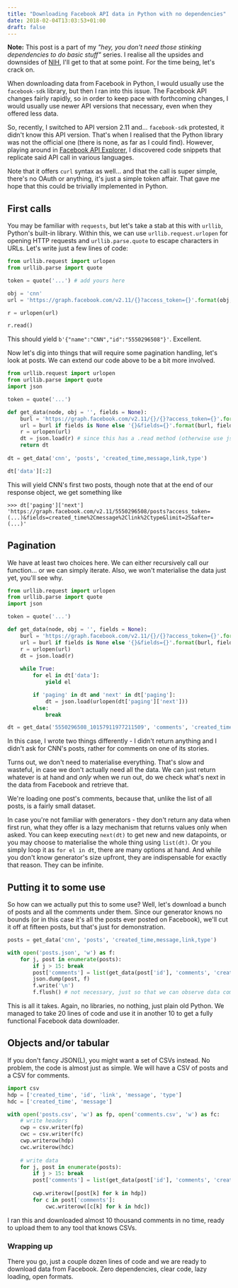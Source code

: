 ```yaml
---
title: "Downloading Facebook API data in Python with no dependencies"
date: 2018-02-04T13:03:53+01:00
draft: false
---
```


**Note:** This post is a part of my *"hey, you don't need those stinking dependencies to do basic stuff"* series. I realise all the upsides and downsides of [NIH](https://en.wikipedia.org/wiki/Not_invented_here), I'll get to that at some point. For the time being, let's crack on.

When downloading data from Facebook in Python, I would usually use the `facebook-sdk` library, but then I ran into this issue. The Facebook API changes fairly rapidly, so in order to keep pace with forthcoming changes, I would usually use newer API versions that necessary, even when they offered less data.

So, recently, I switched to API version 2.11 and... `facebook-sdk` protested, it didn't know this API version. That's when I realised that the Python library was not the official one (there is none, as far as I could find). However, playing around in [Facebook API Explorer](https://developers.facebook.com/tools/explorer/), I discovered code snippets that replicate said API call in various languages.

Note that it offers `curl` syntax as well... and that the call is super simple, there's no OAuth or anything, it's just a simple token affair. That gave me hope that this could be trivially implemented in Python.

## First calls
You may be familiar with `requests`, but let's take a stab at this with `urllib`, Python's built-in library. Within this, we can use `urllib.request.urlopen` for opening HTTP requests and `urllib.parse.quote` to escape characters in URLs. Let's write just a few lines of code:

```python
from urllib.request import urlopen
from urllib.parse import quote

token = quote('...') # add yours here

obj = 'cnn'
url = 'https://graph.facebook.com/v2.11/{}?access_token={}'.format(obj, token)

r = urlopen(url)

r.read()
```

This should yield `b'{"name":"CNN","id":"5550296508"}'`. Excellent.

Now let's dig into things that will require some pagination handling, let's look at posts. We can extend our code above to be a bit more involved.

```python
from urllib.request import urlopen
from urllib.parse import quote
import json

token = quote('...')

def get_data(node, obj = '', fields = None):
    burl = 'https://graph.facebook.com/v2.11/{}/{}?access_token={}'.format(node, obj, token)
    url = burl if fields is None else '{}&fields={}'.format(burl, fields)
    r = urlopen(url)
    dt = json.load(r) # since this has a .read method (otherwise use json.loads)
    return dt
    
dt = get_data('cnn', 'posts', 'created_time,message,link,type')

dt['data'][:2]
```

This will yield CNN's first two posts, though note that at the end of our response object, we get something like

```
>>> dt['paging']['next']
'https://graph.facebook.com/v2.11/5550296508/posts?access_token=(...)&fields=created_time%2Cmessage%2Clink%2Ctype&limit=25&after=(...)'
```

## Pagination

We have at least two choices here. We can either recursively call our function... or we can simply iterate. Also, we won't materialise the data just yet, you'll see why.

```python
from urllib.request import urlopen
from urllib.parse import quote
import json

token = quote('...')

def get_data(node, obj = '', fields = None):
    burl = 'https://graph.facebook.com/v2.11/{}/{}?access_token={}'.format(node, obj, token)
    url = burl if fields is None else '{}&fields={}'.format(burl, fields)
    r = urlopen(url)
    dt = json.load(r)
    
    while True:
        for el in dt['data']:
            yield el

        if 'paging' in dt and 'next' in dt['paging']:
            dt = json.load(urlopen(dt['paging']['next']))
        else:
            break

dt = get_data('5550296508_10157911977211509', 'comments', 'created_time,message')
```

In this case, I wrote two things differently - I didn't return anything and I didn't ask for CNN's posts, rather for comments on one of its stories.

Turns out, we don't need to materialise everything. That's slow and wasteful, in case we don't actually need all the data. We can just return whatever is at hand and *only* when we run out, do we check what's next in the data from Facebook and retrieve that.

We're loading one post's comments, because that, unlike the list of all posts, is a fairly small dataset.

In case you're not familiar with generators - they don't return any data when first run, what they offer is a lazy mechanism that returns values only when asked. You can keep executing `next(dt)` to get new and new datapoints, or you may choose to materialise the whole thing using `list(dt)`. Or you simply loop it as `for el in dt`, there are many options at hand. And while you don't know generator's size upfront, they are indispensable for exactly that reason. They can be infinite.


## Putting it to some use

So how can we actually put this to some use? Well, let's download a bunch of posts and all the comments under them. Since our generator knows no bounds (or in this case it's all the posts ever posted on Facebook), we'll cut it off at fifteen posts, but that's just for demonstration.

```python
posts = get_data('cnn', 'posts', 'created_time,message,link,type')

with open('posts.json', 'w') as f:
    for j, post in enumerate(posts):
        if j > 15: break
        post['comments'] = list(get_data(post['id'], 'comments', 'created_time,message'))
        json.dump(post, f)
        f.write('\n')
        f.flush() # not necessary, just so that we can observe data coming in
```

This is all it takes. Again, no libraries, no nothing, just plain old Python. We managed to take 20 lines of code and use it in another 10 to get a fully functional Facebook data downloader.

## Objects and/or tabular

If you don't fancy JSON(L), you might want a set of CSVs instead. No problem, the code is almost just as simple. We will have a CSV of posts and a CSV for comments.

```python
import csv
hdp = ['created_time', 'id', 'link', 'message', 'type']
hdc = ['created_time', 'message']

with open('posts.csv', 'w') as fp, open('comments.csv', 'w') as fc:
    # write headers
    cwp = csv.writer(fp)
    cwc = csv.writer(fc)
    cwp.writerow(hdp)
    cwc.writerow(hdc)
    
    # write data
    for j, post in enumerate(posts):
        if j > 15: break
        post['comments'] = list(get_data(post['id'], 'comments', 'created_time,message'))
    
        cwp.writerow([post[k] for k in hdp])
        for c in post['comments']:
            cwc.writerow([c[k] for k in hdc])
```

I ran this and downloaded almost 10 thousand comments in no time, ready to upload them to any tool that knows CSVs.

### Wrapping up

There you go, just a couple dozen lines of code and we are ready to download data from Facebook. Zero dependencies, clear code, lazy loading, open formats.